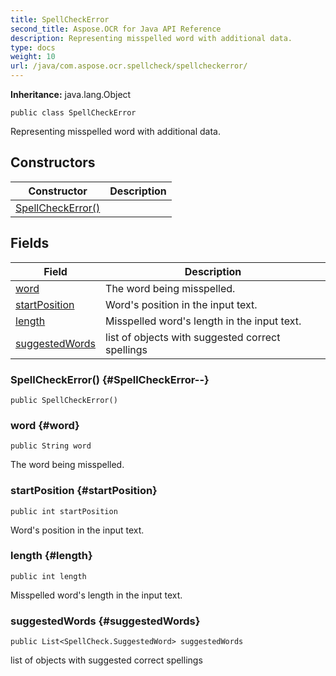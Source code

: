 ```yaml
---
title: SpellCheckError
second_title: Aspose.OCR for Java API Reference
description: Representing misspelled word with additional data.
type: docs
weight: 10
url: /java/com.aspose.ocr.spellcheck/spellcheckerror/
---
```


**Inheritance:**
java.lang.Object
```
public class SpellCheckError
```

Representing misspelled word with additional data.
## Constructors

| Constructor | Description |
| --- | --- |
| [SpellCheckError()](#SpellCheckError--) |  |
## Fields

| Field | Description |
| --- | --- |
| [word](#word) | The word being misspelled. |
| [startPosition](#startPosition) | Word's position in the input text. |
| [length](#length) | Misspelled word's length in the input text. |
| [suggestedWords](#suggestedWords) | list of objects with suggested correct spellings |
### SpellCheckError() {#SpellCheckError--}
```
public SpellCheckError()
```


### word {#word}
```
public String word
```


The word being misspelled.

### startPosition {#startPosition}
```
public int startPosition
```


Word's position in the input text.

### length {#length}
```
public int length
```


Misspelled word's length in the input text.

### suggestedWords {#suggestedWords}
```
public List<SpellCheck.SuggestedWord> suggestedWords
```


list of objects with suggested correct spellings

